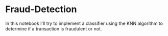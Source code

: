 # Fraud-Detection
In this notebook I'll try to implement a classifier using the KNN algorithm to determine if a transaction is fraudulent or not.
